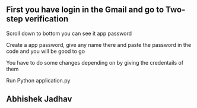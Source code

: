 ## First you have login in the Gmail and go to Two-step verification 

Scroll down to bottom you can see it app password

 Create a app password, give any name there and paste the password in the code and you will be good to go

 You have to do some changes depending on by giving the credentails of them

 Run Python application.py 

## Abhishek Jadhav